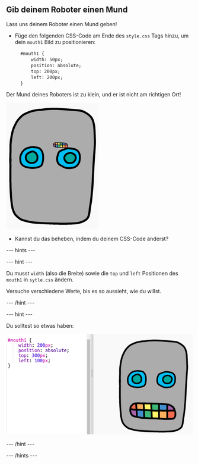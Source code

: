 ## Gib deinem Roboter einen Mund

Lass uns deinem Roboter einen Mund geben!

- Füge den folgenden CSS-Code am Ende des `style.css` Tags hinzu, um dein `mouth1` Bild zu positionieren:
    
        #mouth1 {
            width: 50px;
            position: absolute;
            top: 200px;
            left: 200px;
        }
        

Der Mund deines Roboters ist zu klein, und er ist nicht am richtigen Ort!

![Screenshot](images/robot-mouth.png)

- Kannst du das beheben, indem du deinem CSS-Code änderst?

\--- hints \---

\--- hint \---

Du musst `width` (also die Breite) sowie die `top` und `left` Positionen des `mouth1` in `sytle.css` ändern.

Versuche verschiedene Werte, bis es so aussieht, wie du willst.

\--- /hint \---

\--- hint \---

Du solltest so etwas haben:

![Screenshot](images/robot-mouth-code.png)

\--- /hint \---

\--- /hints \---